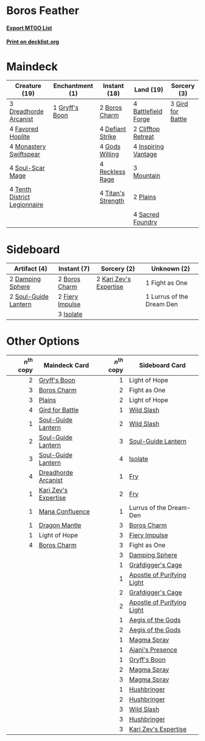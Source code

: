 # Boros Feather

#### [Export MTGO List](../collection/Boros%20Feather/Boros%20Feather.txt)
#### [Print on decklist.org](http://decklist.org/?deckmain=4%09Battlefield%20Forge%0A2%09Boros%20Charm%0A2%09Clifftop%20Retreat%0A4%09Defiant%20Strike%0A3%09Dreadhorde%20Arcanist%0A4%09Favored%20Hoplite%0A3%09Gird%20for%20Battle%0A4%09Gods%20Willing%0A1%09Gryff's%20Boon%0A4%09Inspiring%20Vantage%0A4%09Monastery%20Swiftspear%0A3%09Mountain%0A2%09Plains%0A4%09Reckless%20Rage%0A4%09Sacred%20Foundry%0A4%09Soul-Scar%20Mage%0A4%09Tenth%20District%20Legionnaire%0A4%09Titan's%20Strength&deckside=2%09Boros%20Charm%0A2%09Damping%20Sphere%0A2%09Fiery%20Impulse%0A1%09Fight%20as%20One%0A3%09Isolate%0A2%09Kari%20Zev's%20Expertise%0A1%09Lurrus%20of%20the%20Dream%20Den%0A2%09Soul-Guide%20Lantern)
# Maindeck

|                                             Creature (19)                                             |                                     Enchantment (1)                                     |                                        Instant (18)                                         |                                          Land (19)                                           |                                        Sorcery (3)                                         |
|-------------------------------------------------------------------------------------------------------|-----------------------------------------------------------------------------------------|---------------------------------------------------------------------------------------------|----------------------------------------------------------------------------------------------|--------------------------------------------------------------------------------------------|
|3 [Dreadhorde Arcanist](http://gatherer.wizards.com/Pages/Card/Details.aspx?multiverseid=461052)       |1 [Gryff's Boon](http://gatherer.wizards.com/Pages/Card/Details.aspx?multiverseid=409758)|2 [Boros Charm](http://gatherer.wizards.com/Pages/Card/Details.aspx?multiverseid=442188)     |4 [Battlefield Forge](http://gatherer.wizards.com/Pages/Card/Details.aspx?multiverseid=129479)|3 [Gird for Battle](http://gatherer.wizards.com/Pages/Card/Details.aspx?multiverseid=452762)|
|4 [Favored Hoplite](http://gatherer.wizards.com/Pages/Card/Details.aspx?multiverseid=373596)           |                                                                                         |4 [Defiant Strike](http://gatherer.wizards.com/Pages/Card/Details.aspx?multiverseid=386515)  |2 [Clifftop Retreat](http://gatherer.wizards.com/Pages/Card/Details.aspx?multiverseid=443127) |                                                                                            |
|4 [Monastery Swiftspear](http://gatherer.wizards.com/Pages/Card/Details.aspx?multiverseid=438706)      |                                                                                         |4 [Gods Willing](http://gatherer.wizards.com/Pages/Card/Details.aspx?multiverseid=442005)    |4 [Inspiring Vantage](http://gatherer.wizards.com/Pages/Card/Details.aspx?multiverseid=417819)|                                                                                            |
|4 [Soul-Scar Mage](http://gatherer.wizards.com/Pages/Card/Details.aspx?multiverseid=426850)            |                                                                                         |4 [Reckless Rage](http://gatherer.wizards.com/Pages/Card/Details.aspx?multiverseid=439767)   |3 [Mountain](http://gatherer.wizards.com/Pages/Card/Details.aspx?multiverseid=439859)         |                                                                                            |
|4 [Tenth District Legionnaire](http://gatherer.wizards.com/Pages/Card/Details.aspx?multiverseid=461149)|                                                                                         |4 [Titan's Strength](http://gatherer.wizards.com/Pages/Card/Details.aspx?multiverseid=398680)|2 [Plains](http://gatherer.wizards.com/Pages/Card/Details.aspx?multiverseid=439856)           |                                                                                            |
|                                                                                                       |                                                                                         |                                                                                             |4 [Sacred Foundry](http://gatherer.wizards.com/Pages/Card/Details.aspx?multiverseid=405106)   |                                                                                            |


# Sideboard

|                                         Artifact (4)                                          |                                       Instant (7)                                        |                                           Sorcery (2)                                           |       Unknown (2)       |
|-----------------------------------------------------------------------------------------------|------------------------------------------------------------------------------------------|-------------------------------------------------------------------------------------------------|-------------------------|
|2 [Damping Sphere](http://gatherer.wizards.com/Pages/Card/Details.aspx?multiverseid=443101)    |2 [Boros Charm](http://gatherer.wizards.com/Pages/Card/Details.aspx?multiverseid=442188)  |2 [Kari Zev's Expertise](http://gatherer.wizards.com/Pages/Card/Details.aspx?multiverseid=423755)|1 Fight as One           |
|2 [Soul-Guide Lantern](http://gatherer.wizards.com/Pages/Card/Details.aspx?multiverseid=476488)|2 [Fiery Impulse](http://gatherer.wizards.com/Pages/Card/Details.aspx?multiverseid=398516)|                                                                                                 |1 Lurrus of the Dream Den|
|                                                                                               |3 [Isolate](http://gatherer.wizards.com/Pages/Card/Details.aspx?multiverseid=447153)      |                                                                                                 |                         |


# Other Options

|*n*<sup>th</sup> copy|                                         Maindeck Card                                         |*n*<sup>th</sup> copy|                                           Sideboard Card                                            |
|--------------------:|-----------------------------------------------------------------------------------------------|--------------------:|-----------------------------------------------------------------------------------------------------|
|                    2|[Gryff's Boon](http://gatherer.wizards.com/Pages/Card/Details.aspx?multiverseid=409758)        |                    1|Light of Hope                                                                                        |
|                    3|[Boros Charm](http://gatherer.wizards.com/Pages/Card/Details.aspx?multiverseid=442188)         |                    2|Fight as One                                                                                         |
|                    3|[Plains](http://gatherer.wizards.com/Pages/Card/Details.aspx?multiverseid=439856)              |                    2|Light of Hope                                                                                        |
|                    4|[Gird for Battle](http://gatherer.wizards.com/Pages/Card/Details.aspx?multiverseid=452762)     |                    1|[Wild Slash](http://gatherer.wizards.com/Pages/Card/Details.aspx?multiverseid=391959)                |
|                    1|[Soul-Guide Lantern](http://gatherer.wizards.com/Pages/Card/Details.aspx?multiverseid=476488)  |                    2|[Wild Slash](http://gatherer.wizards.com/Pages/Card/Details.aspx?multiverseid=391959)                |
|                    2|[Soul-Guide Lantern](http://gatherer.wizards.com/Pages/Card/Details.aspx?multiverseid=476488)  |                    3|[Soul-Guide Lantern](http://gatherer.wizards.com/Pages/Card/Details.aspx?multiverseid=476488)        |
|                    3|[Soul-Guide Lantern](http://gatherer.wizards.com/Pages/Card/Details.aspx?multiverseid=476488)  |                    4|[Isolate](http://gatherer.wizards.com/Pages/Card/Details.aspx?multiverseid=447153)                   |
|                    4|[Dreadhorde Arcanist](http://gatherer.wizards.com/Pages/Card/Details.aspx?multiverseid=461052) |                    1|[Fry](http://gatherer.wizards.com/Pages/Card/Details.aspx?multiverseid=466894)                       |
|                    1|[Kari Zev's Expertise](http://gatherer.wizards.com/Pages/Card/Details.aspx?multiverseid=423755)|                    2|[Fry](http://gatherer.wizards.com/Pages/Card/Details.aspx?multiverseid=466894)                       |
|                    1|[Mana Confluence](http://gatherer.wizards.com/Pages/Card/Details.aspx?multiverseid=409573)     |                    1|Lurrus of the Dream-Den                                                                              |
|                    1|[Dragon Mantle](http://gatherer.wizards.com/Pages/Card/Details.aspx?multiverseid=373634)       |                    3|[Boros Charm](http://gatherer.wizards.com/Pages/Card/Details.aspx?multiverseid=442188)               |
|                    1|Light of Hope                                                                                  |                    3|[Fiery Impulse](http://gatherer.wizards.com/Pages/Card/Details.aspx?multiverseid=398516)             |
|                    4|[Boros Charm](http://gatherer.wizards.com/Pages/Card/Details.aspx?multiverseid=442188)         |                    3|Fight as One                                                                                         |
|                     |                                                                                               |                    3|[Damping Sphere](http://gatherer.wizards.com/Pages/Card/Details.aspx?multiverseid=443101)            |
|                     |                                                                                               |                    1|[Grafdigger's Cage](http://gatherer.wizards.com/Pages/Card/Details.aspx?multiverseid=278452)         |
|                     |                                                                                               |                    1|[Apostle of Purifying Light](http://gatherer.wizards.com/Pages/Card/Details.aspx?multiverseid=466760)|
|                     |                                                                                               |                    2|[Grafdigger's Cage](http://gatherer.wizards.com/Pages/Card/Details.aspx?multiverseid=278452)         |
|                     |                                                                                               |                    2|[Apostle of Purifying Light](http://gatherer.wizards.com/Pages/Card/Details.aspx?multiverseid=466760)|
|                     |                                                                                               |                    1|[Aegis of the Gods](http://gatherer.wizards.com/Pages/Card/Details.aspx?multiverseid=380364)         |
|                     |                                                                                               |                    2|[Aegis of the Gods](http://gatherer.wizards.com/Pages/Card/Details.aspx?multiverseid=380364)         |
|                     |                                                                                               |                    1|[Magma Spray](http://gatherer.wizards.com/Pages/Card/Details.aspx?multiverseid=426843)               |
|                     |                                                                                               |                    1|[Ajani's Presence](http://gatherer.wizards.com/Pages/Card/Details.aspx?multiverseid=380368)          |
|                     |                                                                                               |                    1|[Gryff's Boon](http://gatherer.wizards.com/Pages/Card/Details.aspx?multiverseid=409758)              |
|                     |                                                                                               |                    2|[Magma Spray](http://gatherer.wizards.com/Pages/Card/Details.aspx?multiverseid=426843)               |
|                     |                                                                                               |                    3|[Magma Spray](http://gatherer.wizards.com/Pages/Card/Details.aspx?multiverseid=426843)               |
|                     |                                                                                               |                    1|[Hushbringer](http://gatherer.wizards.com/Pages/Card/Details.aspx?multiverseid=472980)               |
|                     |                                                                                               |                    2|[Hushbringer](http://gatherer.wizards.com/Pages/Card/Details.aspx?multiverseid=472980)               |
|                     |                                                                                               |                    3|[Wild Slash](http://gatherer.wizards.com/Pages/Card/Details.aspx?multiverseid=391959)                |
|                     |                                                                                               |                    3|[Hushbringer](http://gatherer.wizards.com/Pages/Card/Details.aspx?multiverseid=472980)               |
|                     |                                                                                               |                    3|[Kari Zev's Expertise](http://gatherer.wizards.com/Pages/Card/Details.aspx?multiverseid=423755)      |

